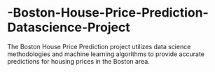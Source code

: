 # -Boston-House-Price-Prediction-Datascience-Project
The Boston House Price Prediction project utilizes data science methodologies and machine learning algorithms to provide accurate predictions for housing prices in the Boston area.
